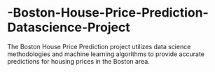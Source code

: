 # -Boston-House-Price-Prediction-Datascience-Project
The Boston House Price Prediction project utilizes data science methodologies and machine learning algorithms to provide accurate predictions for housing prices in the Boston area.
